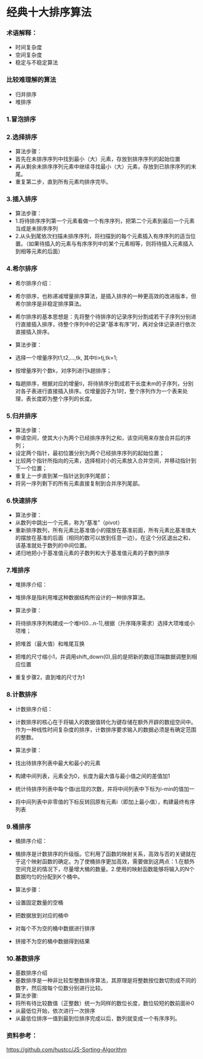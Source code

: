 # 经典十大排序算法

### 术语解释：
- 时间复杂度
- 空间复杂度
- 稳定与不稳定算法

### 比较难理解的算法
- 归并排序
- 堆排序


### 1.冒泡排序


### 2.选择排序
- 算法步骤：
- 首先在未排序序列中找到最小（大）元素，存放到排序序列的起始位置
- 再从剩余未排序序列元素中继续寻找最小（大）元素，存放到已排序序列的末尾。
- 重复第二步，直到所有元素均排序完毕。

### 3.插入排序
- 算法步骤：
- 1.将待排序序列第一个元素看做一个有序序列，把第二个元素到最后一个元素当成是未排序序列
- 2.从头到尾依次扫描未排序序列，将扫描到的每个元素插入有序序列的适当位置。（如果待插入的元素与有序序列中的某个元素相等，则将待插入元素插入到相等元素的后面）

### 4.希尔排序
- 希尔排序介绍：
- 希尔排序，也称递减增量排序算法，是插入排序的一种更高效的改进版本，但希尔排序是非稳定排序算法。
- 希尔排序的基本思想是：先将整个待排序的记录序列分割成若干子序列分别进行直接插入排序，待整个序列中的记录“基本有序”时，再对全体记录进行依次直接插入排序。

- 算法步骤：
- 选择一个增量序列t1,t2,...,tk, 其中ti>tj,tk=1;
- 按增量序列个数k，对序列进行k趟排序；
- 每趟排序，根据对应的增量ti，将待排序分割成若干长度未m的子序列，分别对各子表进行直接插入排序。仅增量因子为1时，整个序列作为一个表来处理，表长度即为整个序列的长度。

### 5.归并排序
- 算法步骤：
- 申请空间，使其大小为两个已经排序序列之和，该空间用来存放合并后的序列；
- 设定两个指针，最初位置分别为两个已经排序序列的起始位置；
- 比较两个指针所指向的元素，选择相对小的元素放入合并空间，并移动指针到下一个位置；
- 重复上一步直到某一指针达到序列尾部；
- 将另一序列剩下的所有元素直接复制到合并序列尾部。


### 6.快速排序
- 算法步骤：
- 从数列中跳出一个元素，称为“基准”（pivot）
- 重新排序数列，所有元素比基准值小的摆放在基准前面，所有元素比基准值大的摆放在基准的后面（相同的数可以放到任意一边）。在这个分区退出之和，该基准就处于数列的中间位置。
- 递归地把小于基准值元素的子数列和大于基准值元素的子数列排序

### 7.堆排序
- 堆排序介绍：
- 堆排序是指利用堆这种数据结构所设计的一种排序算法。

- 算法步骤：
- 将待排序序列构建成一个堆H[0...n-1],根据（升序降序需求）选择大项堆或小项堆；
- 把堆首（最大值）和堆尾互换
- 把堆的尺寸缩小1，并调用shift_down(0),目的是把新的数组顶端数据调整到相应位置
- 重复步骤2，直到堆的尺寸为1

### 8.计数排序
- 计数排序介绍：
- 计数排序的核心在于将输入的数据值转化为键存储在额外开辟的数组空间中。作为一种线性时间复杂度的排序，计数排序要求输入的数据必须是有确定范围的整数。

- 算法步骤：
- 找出待排序列表中最大和最小的元素
- 构建中间列表，元素全为0，长度为最大值与最小值之间的差值加1
- 统计待排序列表中每个值i出现的次数，并将中间列表中下标为i-min的值加一
- 将中间列表中非零值的下标反转回原有元素i（即加上最小值），构建最终有序列表

### 9.桶排序
- 桶排序介绍：
- 桶排序是计数排序的升级版。它利用了函数的映射关系，高效与否的关键就在于这个映射函数的确定。为了使桶排序更加高效，需要做到这两点：1.在额外空间充足的情况下，尽量增大桶的数量。2.使用的映射函数能够将输入的N个数据均匀的分配到K个桶中。

- 算法步骤：
- 设置固定数量的空桶
- 把数据放到对应的桶中
- 对每个不为空的桶中数据进行排序
- 拼接不为空的桶中数据得到结果

### 10.基数排序
- 基数排序介绍
- 基数排序是一种非比较型整数排序算法，其原理是将整数按位数切割成不同的数字，然后按每个位数分别进行比较。
- 算法步骤:
- 将所有待比较数值（正整数）统一为同样的数位长度，数位较短的数前面补0
- 从最低位开始，依次进行一次排序
- 从最低位排序一值到最到位排序完成以后，数列就变成一个有序序列。

### 资料参考：
https://github.com/hustcc/JS-Sorting-Algorithm  

